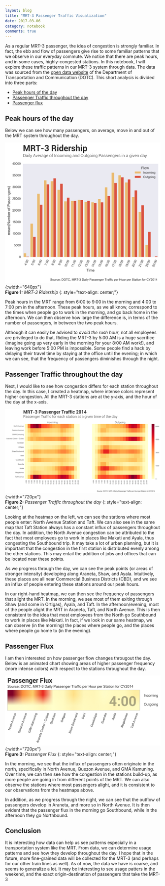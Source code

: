 ```yaml
---
layout: blog
title: "MRT-3 Passenger Traffic Visualization"
date: 2017-03-06
category: notebook
comments: true
---
```


As a regular MRT-3 passenger, the idea of congestion is strongly familiar. In fact, the ebb and flow of passengers give rise to some familiar patterns that we observe in our everyday commute. We notice that there are peak hours, and in some cases, highly-congested stations. In this notebook, I will explore these traffic patterns in our MRT-3 system through data. The data was sourced from the [open data website](dotc.gov.ph/index.php/2014-09-02-05-02-46) of the Department of Transportation and Communication (DOTC). This short analysis is divided into three parts:

- [Peak hours of the day](#peak-hours-of-the-day)
- [Passenger Traffic throughout the day](#station)
- [Passenger flux](#passenger-flux)

## Peak hours of the day
Below we can see how many passengers, on average, move in and out of the MRT system throughout the day.

![Passenger Count](/res/mrt/ridership.png){:width="640px"}  
__Figure 1:__ _MRT-3 Ridership_
{: style="text-align: center;"}

Peak hours in the MRT range from 6:00 to 9:00 in the morning and 4:00 to 7:00 pm in the afternoon. These peak hours, as we all know, correspond to the times when people go to work in the morning, and go back home in the afternoon. We can then observe how large the difference is, in terms of the number of passengers, in between the two peak hours.

Although it can easily be advised to _avoid the rush hour_, not all employees are privileged to do that. Riding the MRT-3 by 5:00 AM is a huge sacrifice (imagine going up very early in the morning for your 8:00 AM work!), and leaving work before 5:00 PM is impossible. Some people find a hack by delaying their travel time by staying at the office until the evening; in which we can see, that the frequency of passengers diminishes through the night. 

##  <a name="station"></a> Passenger Traffic throughout the day
Next, I would like to see how congestion differs for each station throughout the day. In this case, I created a heatmap, where intense colors represent higher congestion. All the MRT-3 stations are at the y-axis, and the hour of the day at the x-axis.

![Passenger Traffic](/res/mrt/passenger-traffic-01.png){:width="720px"}  
__Figure 2:__ _Passenger Traffic throughout the day_
{: style="text-align: center;"}

Looking at the heatmap on the left, we can see the stations where most people enter: North Avenue Station and Taft. We can also see in the same map that Taft Station always has a constant influx of passengers throughout the day. In addition, the North Avenue congestion can be attributed to the fact that most employees go to work in places like Makati and Ayala, thus congesting the Southbound trip. It may take a lot of urban planning, but it is important that the congestion in the first station is distributed evenly among the other stations. This may entail the addition of jobs and offices that can be located near these points.

As we progress through the day, we can see the peak points (or areas of stronger intensity) developing along Araneta, Shaw, and Ayala. Intuitively, these places are all near Commercial Business Districts (CBD), and we see an influx of people entering these stations around our peak hours.

In our right-hand heatmap, we can then see the frequency of passengers that alight the MRT. In the morning, we see most of them exiting through Shaw (and some in Ortigas), Ayala, and Taft. In the afternoon/evening, most of the people alight the MRT in Araneta, Taft, and North Avenue. This is then consistent to the idea that most employees from the North go Southbound to work in places like Makati. In fact, if we look in our same heatmap, we can observe (in the morning) the places where people go, and the places where people go home to (in the evening). 

## Passenger Flux
I am then interested on how passenger flow changes througout the day. Below is an animated chart showing areas of higher passenger frequency (more intense colors) with respect to the stations throughout the day.

![Passenger Flux](/res/mrt/flux.gif){:width="720px"}  
__Figure 3:__ _Passenger Flux_
{: style="text-align: center;"}

In the morning, we see that the influx of passengers often originate in the north, specifically in North Avenue, Quezon Avenue, and GMA Kamuning. Over time, we can then see how the congestion in the stations build-up, as more people are going in from different points of the MRT. We can also observe the stations where most passengers alight, and it is consistent to our observations from the heatmaps above.

In addition, as we progress through the night, we can see that the outflow of passengers develop in Araneta, and more so in North Avenue. It is then evident that the passenger flux in the morning go Southbound, while in the afternoon they go Northbound.

## Conclusion
It is interesting how data can help us see patterns especially in a transportation system like the MRT. From data, we can determine usage patterns and see how they develop throughout the day. I hope that in the future, more fine-grained data will be collected for the MRT-3 (and perhaps for our other train lines as well). As of now, the data we have is coarse, and seems to generalize a lot. It may be interesting to see usage patters in the weekend, and the exact origin-destination of passengers that take the MRT-3
